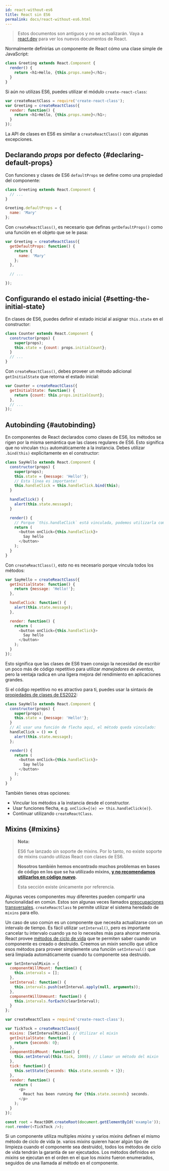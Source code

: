 ```yaml
---
id: react-without-es6
title: React sin ES6
permalink: docs/react-without-es6.html
---
```


<div class="scary">

> Estos documentos son antiguos y no se actualizarán. Vaya a [react.dev](https://es.react.dev/) para ver los nuevos documentos de React.

</div>

Normalmente definirías un componente de React cómo una clase simple de JavaScript:

```javascript
class Greeting extends React.Component {
  render() {
    return <h1>Hello, {this.props.name}</h1>;
  }
}
```

Si aún no utilizas ES6, puedes utilizar el módulo `create-react-class`:


```javascript
var createReactClass = require('create-react-class');
var Greeting = createReactClass({
  render: function() {
    return <h1>Hello, {this.props.name}</h1>;
  }
});
```

La API de clases en ES6 es similar a `createReactClass()` con algunas excepciones.

## Declarando _props_ por defecto {#declaring-default-props}

Con funciones y clases de ES6 `defaultProps` se define como una propiedad del componente:

```javascript
class Greeting extends React.Component {
  // ...
}

Greeting.defaultProps = {
  name: 'Mary'
};
```

Con `createReactClass()`, es necesario que definas `getDefaultProps()` como una función en el objeto que se le pasa:

```javascript
var Greeting = createReactClass({
  getDefaultProps: function() {
    return {
      name: 'Mary'
    };
  },

  // ...

});
```

## Configurando el estado inicial {#setting-the-initial-state}

En clases de ES6, puedes definir el estado inicial al asignar `this.state` en el constructor:

```javascript
class Counter extends React.Component {
  constructor(props) {
    super(props);
    this.state = {count: props.initialCount};
  }
  // ...
}
```

Con `createReactClass()`, debes proveer un método adicional `getInitialState` que retorna el estado inicial:

```javascript
var Counter = createReactClass({
  getInitialState: function() {
    return {count: this.props.initialCount};
  },
  // ...
});
```

## Autobinding {#autobinding}

En componentes de React declarados como clases de ES6, los métodos se rigen por la misma semántica que las clases regulares de ES6. Esto significa que no vinculan `this` automáticamente a la instancia. Debes utilizar `.bind(this)` explícitamente en el constructor:

```javascript
class SayHello extends React.Component {
  constructor(props) {
    super(props);
    this.state = {message: 'Hello!'};
    // Esta línea es importante!
    this.handleClick = this.handleClick.bind(this);
  }

  handleClick() {
    alert(this.state.message);
  }

  render() {
    // Porque `this.handleClick` está vinculada, podemos utilizarla como un manejador de evento
    return (
      <button onClick={this.handleClick}>
        Say hello
      </button>
    );
  }
}
```

Con `createReactClass()`, esto no es necesario porque vincula todos los métodos:

```javascript
var SayHello = createReactClass({
  getInitialState: function() {
    return {message: 'Hello!'};
  },

  handleClick: function() {
    alert(this.state.message);
  },

  render: function() {
    return (
      <button onClick={this.handleClick}>
        Say hello
      </button>
    );
  }
});
```

Esto significa que las clases de ES6 traen consigo la necesidad de escribir un poco más de código repetitivo para utilizar *manejadores de eventos*, pero la ventaja radica en una ligera mejora del rendimiento en aplicaciones grandes.

Si el código repetitivo no es atractivo para ti, puedes usar la sintaxis de [propiedades de clases de ES2022](https://developer.mozilla.org/es/docs/Web/JavaScript/Reference/Classes/Public_class_fields#campos_de_instancia_p%C3%BAblicos):


```javascript
class SayHello extends React.Component {
  constructor(props) {
    super(props);
    this.state = {message: 'Hello!'};
  }
  // Al usar una función de flecha aquí, el método queda vinculado:
  handleClick = () => {
    alert(this.state.message);
  };

  render() {
    return (
      <button onClick={this.handleClick}>
        Say hello
      </button>
    );
  }
}
```

También tienes otras opciones:

* Vincular los métodos a la instancia desde el constructor.
* Usar funciones flecha, e.g. `onClick={(e) => this.handleClick(e)}`.
* Continuar utilizando `createReactClass`.

## Mixins {#mixins}

>**Nota:**
>
>ES6 fue lanzado sin soporte de mixins. Por lo tanto, no existe soporte de mixins cuando utilizas React con clases de ES6.
>
>**Nosotros también hemos encontrado muchos problemas en bases de código en los que se ha utilizado mixins, [y no recomendamos utilizarlos en código nuevo](/blog/2016/07/13/mixins-considered-harmful.html).**
>
>Esta sección existe únicamente por referencia.

Algunas veces componentes muy diferentes pueden compartir una funcionalidad en común. Estos son algunas veces llamados [preocupaciones transversales](https://en.wikipedia.org/wiki/Cross-cutting_concern). `createReactClass` te permite utilizar el sistema heredado de `mixins` para ello.

Un caso de uso común es un componente que necesita actualizarse con un intervalo de tiempo. Es fácil utilizar `setInterval()`, pero es importante cancelar tu intervalo cuando ya no lo necesites más para ahorrar memoria. React provee [métodos de ciclo de vida](/docs/react-component.html#the-component-lifecycle) que te permiten saber cuando un componente es creado o destruido. Creemos un _mixin_ sencillo que utilice esos métodos para proveer simplemente una función `setInterval()` que será limpiada automáticamente cuando tu componente sea destruido.

```javascript
var SetIntervalMixin = {
  componentWillMount: function() {
    this.intervals = [];
  },
  setInterval: function() {
    this.intervals.push(setInterval.apply(null, arguments));
  },
  componentWillUnmount: function() {
    this.intervals.forEach(clearInterval);
  }
};

var createReactClass = require('create-react-class');

var TickTock = createReactClass({
  mixins: [SetIntervalMixin], // Utilizar el mixin
  getInitialState: function() {
    return {seconds: 0};
  },
  componentDidMount: function() {
    this.setInterval(this.tick, 1000); // Llamar un método del mixin
  },
  tick: function() {
    this.setState({seconds: this.state.seconds + 1});
  },
  render: function() {
    return (
      <p>
        React has been running for {this.state.seconds} seconds.
      </p>
    );
  }
});

const root = ReactDOM.createRoot(document.getElementById('example'));
root.render(<TickTock />);
```

Si un componente utiliza multiples _mixins_ y varios _mixins_ definen el mismo método de ciclo de vida (e. varios _mixins_ quieren hacer algún tipo de limpieza cuando el componente sea destruido), todos los métodos de ciclo de vida tendrán la garantía de ser ejecutados. Los métodos definidos en _mixins_ se ejecutan en el orden en el que los _mixins_ fueron enumerados, seguidos de una llamada al método en el componente.

